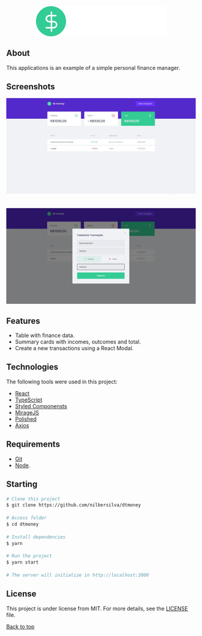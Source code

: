 <div align="center" id="top"> 
  <img src="./src/assets/logo.svg" />
</div>


## About

This applications is an example of a simple personal finance manager.

## Screenshots

<div align="center"> 
  <img src="./git_assets/Screen1.jpg" />
</div>
<br/>
<br/>
<div align="center"> 
<img src="./git_assets/Screen2.jpg" />
</div>

## Features

- Table with finance data.
- Summary cards with incomes, outcomes and total.
- Create a new transactions using a React Modal.

## Technologies

The following tools were used in this project:

- [React](https://reactjs.org/)
- [TypeScript](https://www.typescriptlang.org/)
- [Styled Componensts](https://styled-components.com/)
- [MirageJS](https://miragejs.com/)
- [Polished](https://polished.js.org/)
- [Axios](https://github.com/axios/axios)

## Requirements

- [Git](https://git-scm.com)
- [Node](https://nodejs.org/en/).

## Starting

```bash
# Clone this project
$ git clone https://github.com/nilbersilva/dtmoney

# Access folder
$ cd dtmoney

# Install dependencies
$ yarn

# Run the project
$ yarn start

# The server will initialize in http://localhost:3000
```

## License

This project is under license from MIT. For more details, see the [LICENSE](LICENSE.md) file.

<a href="#top">Back to top</a>